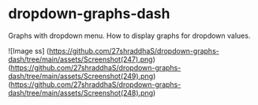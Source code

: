 # dropdown-graphs-dash
Graphs with dropdown menu.
How to display graphs for dropdown values.

![Image ss]
(https://github.com/27shraddhaS/dropdown-graphs-dash/tree/main/assets/Screenshot(247).png)
(https://github.com/27shraddhaS/dropdown-graphs-dash/tree/main/assets/Screenshot(249).png)
(https://github.com/27shraddhaS/dropdown-graphs-dash/tree/main/assets/Screenshot(248).png)
